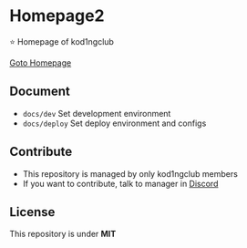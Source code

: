 # Homepage2

⭐ Homepage of kod1ngclub

[Goto Homepage][vlink]

## Document

- `docs/dev` Set development environment
- `docs/deploy` Set deploy environment and configs

## Contribute

- This repository is managed by only kod1ngclub members
- If you want to contribute, talk to manager in [Discord][discord]


## License

This repository is under **MIT**

[vlink]: https://www.example.com
[discord]: https://www.example.com
